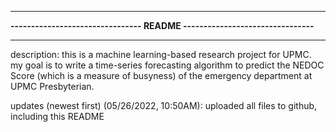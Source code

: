 ****************************************************************************
**-------------------------------- README --------------------------------**
****************************************************************************

description:
    this is a machine learning-based research project for UPMC. my goal is to
    write a time-series forecasting algorithm to predict the NEDOC Score (which
    is a measure of busyness) of the emergency department at UPMC Presbyterian.

updates (newest first)
    (05/26/2022, 10:50AM): uploaded all files to github, including this README



